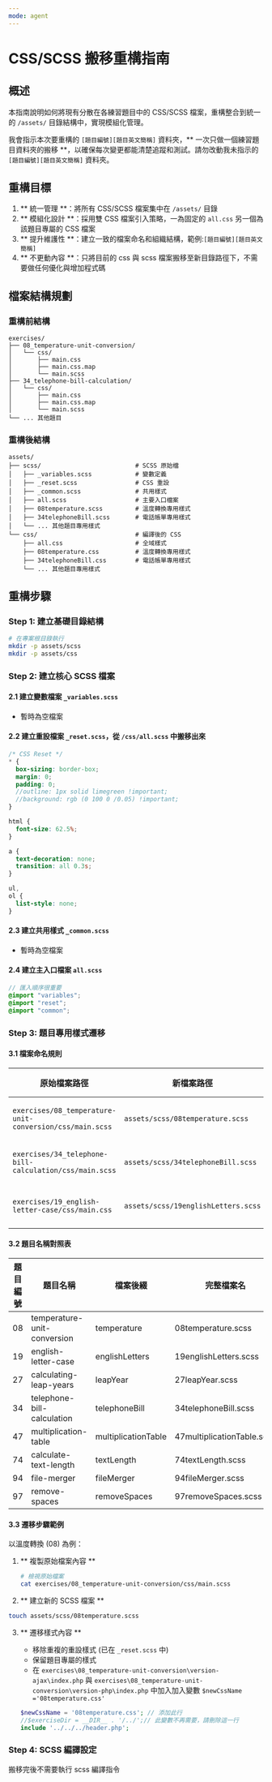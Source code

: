 ```yaml
---
mode: agent
---
```


# CSS/SCSS 搬移重構指南

## 概述

本指南說明如何將現有分散在各練習題目中的 CSS/SCSS 檔案，重構整合到統一的 `/assets/` 目錄結構中，實現模組化管理。

我會指示本次要重構的 `[題目編號][題目英文簡稱]` 資料夾，** 一次只做一個練習題目資料夾的搬移 **，以確保每次變更都能清楚追蹤和測試。請勿改動我未指示的 `[題目編號][題目英文簡稱]` 資料夾。

## 重構目標

1. ** 統一管理 **：將所有 CSS/SCSS 檔案集中在 `/assets/` 目錄
2. ** 模組化設計 **：採用雙 CSS 檔案引入策略，一為固定的 `all.css` 另一個為該題目專屬的 CSS 檔案
3. ** 提升維護性 **：建立一致的檔案命名和組織結構，範例:`[題目編號][題目英文簡稱]`
4. ** 不更動內容 **：只將目前的 css 與 scss 檔案搬移至新目錄路徑下，不需要做任何優化與增加程式碼

## 檔案結構規劃

### 重構前結構

```
exercises/
├── 08_temperature-unit-conversion/
│   └── css/
│       ├── main.css
│       ├── main.css.map
│       └── main.scss
├── 34_telephone-bill-calculation/
│   └── css/
│       ├── main.css
│       ├── main.css.map
│       └── main.scss
└── ... 其他題目
```

### 重構後結構

```
assets/
├── scss/                          # SCSS 原始檔
│   ├── _variables.scss            # 變數定義
│   ├── _reset.scss                # CSS 重設
│   ├── _common.scss               # 共用樣式
│   ├── all.scss                   # 主要入口檔案
│   ├── 08temperature.scss         # 溫度轉換專用樣式
│   ├── 34telephoneBill.scss       # 電話帳單專用樣式
│   └── ... 其他題目專用樣式
└── css/                           # 編譯後的 CSS
    ├── all.css                    # 全域樣式
    ├── 08temperature.css          # 溫度轉換專用樣式
    ├── 34telephoneBill.css        # 電話帳單專用樣式
    └── ... 其他題目專用樣式
```

## 重構步驟

### Step 1: 建立基礎目錄結構

```bash
# 在專案根目錄執行
mkdir -p assets/scss
mkdir -p assets/css
```

### Step 2: 建立核心 SCSS 檔案

#### 2.1 建立變數檔案 `_variables.scss`

- 暫時為空檔案

#### 2.2 建立重設檔案 `_reset.scss`，從 `/css/all.scss` 中搬移出來

```scss
/* CSS Reset */
* {
  box-sizing: border-box;
  margin: 0;
  padding: 0;
  //outline: 1px solid limegreen !important;
  //background: rgb (0 100 0 /0.05) !important;
}

html {
  font-size: 62.5%;
}

a {
  text-decoration: none;
  transition: all 0.3s;
}

ul,
ol {
  list-style: none;
}
```

#### 2.3 建立共用樣式 `_common.scss`

- 暫時為空檔案

#### 2.4 建立主入口檔案 `all.scss`

```scss
// 匯入順序很重要
@import "variables";
@import "reset";
@import "common";
```

### Step 3: 題目專用樣式遷移

#### 3.1 檔案命名規則

| 原始檔案路徑                                             | 新檔案路徑                          | 檔案名稱規則                    |
| -------------------------------------------------------- | ----------------------------------- | ------------------------------- |
| `exercises/08_temperature-unit-conversion/css/main.scss` | `assets/scss/08temperature.scss`    | `[題目編號][題目英文簡稱].scss` |
| `exercises/34_telephone-bill-calculation/css/main.scss`  | `assets/scss/34telephoneBill.scss`  | `[題目編號][題目英文簡稱].scss` |
| `exercises/19_english-letter-case/css/main.css`          | `assets/scss/19englishLetters.scss` | `[題目編號][題目英文簡稱].scss` |

#### 3.2 題目名稱對照表

| 題目編號 | 題目名稱                    | 檔案後綴            | 完整檔案名                 |
| -------- | --------------------------- | ------------------- | -------------------------- |
| 08       | temperature-unit-conversion | temperature         | 08temperature.scss         |
| 19       | english-letter-case         | englishLetters      | 19englishLetters.scss      |
| 27       | calculating-leap-years      | leapYear            | 27leapYear.scss            |
| 34       | telephone-bill-calculation  | telephoneBill       | 34telephoneBill.scss       |
| 47       | multiplication-table        | multiplicationTable | 47multiplicationTable.scss |
| 74       | calculate-text-length       | textLength          | 74textLength.scss          |
| 94       | file-merger                 | fileMerger          | 94fileMerger.scss          |
| 97       | remove-spaces               | removeSpaces        | 97removeSpaces.scss        |

#### 3.3 遷移步驟範例

以溫度轉換 (08) 為例：

1. ** 複製原始檔案內容 **

   ```bash
   # 檢視原始檔案
   cat exercises/08_temperature-unit-conversion/css/main.scss
   ```

2. ** 建立新的 SCSS 檔案 **

```bash
touch assets/scss/08temperature.scss
```

3. ** 遷移樣式內容 **

   - 移除重複的重設樣式 (已在 `_reset.scss` 中)
   - 保留題目專屬的樣式
   - 在 `exercises\08_temperature-unit-conversion\version-ajax\index.php` 與 `exercises\08_temperature-unit-conversion\version-php\index.php` 中加入加入變數 `$newCssName ='08temperature.css'`

   ```php
   $newCssName = '08temperature.css'; // 添加此行
   //$exerciseDir = __DIR__ . '/../';// 此變數不再需要，請刪除這一行
   include '../../../header.php';
   ```

### Step 4: SCSS 編譯設定

搬移完後不需要執行 scss 編譯指令
